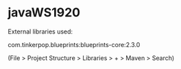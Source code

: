 # javaWS1920

External libraries used:

com.tinkerpop.blueprints:blueprints-core:2.3.0

(File > Project Structure > Libraries > + > Maven > Search)
